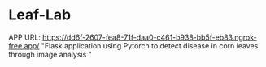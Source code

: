 # Leaf-Lab
APP URL: https://dd6f-2607-fea8-71f-daa0-c461-b938-bb5f-eb83.ngrok-free.app/
"Flask application using Pytorch to detect disease in corn leaves through image analysis "
